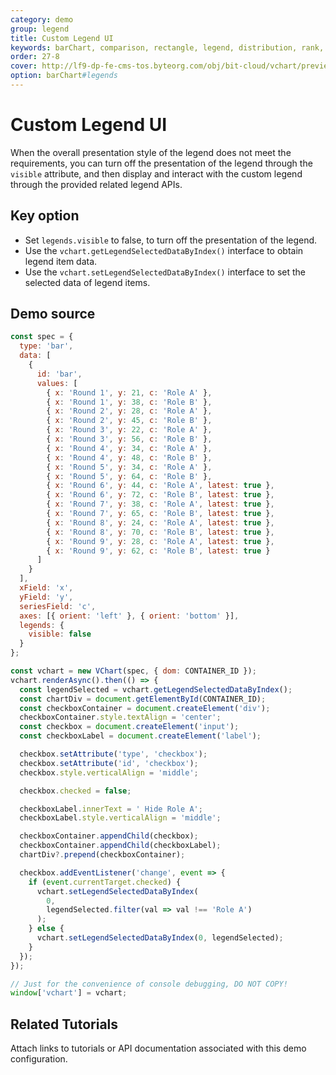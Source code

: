 ```yaml
---
category: demo
group: legend
title: Custom Legend UI
keywords: barChart, comparison, rectangle, legend, distribution, rank, composition
order: 27-8
cover: http://lf9-dp-fe-cms-tos.byteorg.com/obj/bit-cloud/vchart/preview/legend/custom-ui.png
option: barChart#legends
---
```


# Custom Legend UI

When the overall presentation style of the legend does not meet the requirements, you can turn off the presentation of the legend through the `visible` attribute, and then display and interact with the custom legend through the provided related legend APIs.

## Key option

- Set `legends.visible` to false, to turn off the presentation of the legend.
- Use the `vchart.getLegendSelectedDataByIndex()` interface to obtain legend item data.
- Use the `vchart.setLegendSelectedDataByIndex()` interface to set the selected data of legend items.

## Demo source

```javascript livedemo
const spec = {
  type: 'bar',
  data: [
    {
      id: 'bar',
      values: [
        { x: 'Round 1', y: 21, c: 'Role A' },
        { x: 'Round 1', y: 38, c: 'Role B' },
        { x: 'Round 2', y: 28, c: 'Role A' },
        { x: 'Round 2', y: 45, c: 'Role B' },
        { x: 'Round 3', y: 22, c: 'Role A' },
        { x: 'Round 3', y: 56, c: 'Role B' },
        { x: 'Round 4', y: 34, c: 'Role A' },
        { x: 'Round 4', y: 48, c: 'Role B' },
        { x: 'Round 5', y: 34, c: 'Role A' },
        { x: 'Round 5', y: 64, c: 'Role B' },
        { x: 'Round 6', y: 44, c: 'Role A', latest: true },
        { x: 'Round 6', y: 72, c: 'Role B', latest: true },
        { x: 'Round 7', y: 38, c: 'Role A', latest: true },
        { x: 'Round 7', y: 65, c: 'Role B', latest: true },
        { x: 'Round 8', y: 24, c: 'Role A', latest: true },
        { x: 'Round 8', y: 70, c: 'Role B', latest: true },
        { x: 'Round 9', y: 28, c: 'Role A', latest: true },
        { x: 'Round 9', y: 62, c: 'Role B', latest: true }
      ]
    }
  ],
  xField: 'x',
  yField: 'y',
  seriesField: 'c',
  axes: [{ orient: 'left' }, { orient: 'bottom' }],
  legends: {
    visible: false
  }
};

const vchart = new VChart(spec, { dom: CONTAINER_ID });
vchart.renderAsync().then(() => {
  const legendSelected = vchart.getLegendSelectedDataByIndex();
  const chartDiv = document.getElementById(CONTAINER_ID);
  const checkboxContainer = document.createElement('div');
  checkboxContainer.style.textAlign = 'center';
  const checkbox = document.createElement('input');
  const checkboxLabel = document.createElement('label');

  checkbox.setAttribute('type', 'checkbox');
  checkbox.setAttribute('id', 'checkbox');
  checkbox.style.verticalAlign = 'middle';

  checkbox.checked = false;

  checkboxLabel.innerText = ' Hide Role A';
  checkboxLabel.style.verticalAlign = 'middle';

  checkboxContainer.appendChild(checkbox);
  checkboxContainer.appendChild(checkboxLabel);
  chartDiv?.prepend(checkboxContainer);

  checkbox.addEventListener('change', event => {
    if (event.currentTarget.checked) {
      vchart.setLegendSelectedDataByIndex(
        0,
        legendSelected.filter(val => val !== 'Role A')
      );
    } else {
      vchart.setLegendSelectedDataByIndex(0, legendSelected);
    }
  });
});

// Just for the convenience of console debugging, DO NOT COPY!
window['vchart'] = vchart;
```

## Related Tutorials

Attach links to tutorials or API documentation associated with this demo configuration.
